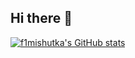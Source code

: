 ## Hi there 👋

[![f1mishutka's GitHub stats](https://github-readme-stats.vercel.app/api?username=f1mishutka)](https://github.com/anuraghazra/github-readme-stats)
